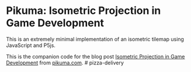 # Pikuma: Isometric Projection in Game Development

This is an extremely minimal implementation of an isometric tilemap using JavaScript and P5js.

This is the companion code for the blog post [Isometric Projection in Game Development](https://pikuma.com/blog/isometric-projection-in-games) from [pikuma.com](https://pikuma.com).
#   p i z z a - d e l i v e r y  
 